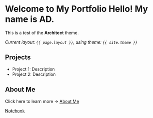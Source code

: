 # Welcome to My Portfolio Hello! My name is AD.

This is a test of the **Architect** theme.

_Current layout: `{{ page.layout }}`, using theme: `{{ site.theme }}`_

## Projects
- Project 1: Description
- Project 2: Description
## About Me
Click here to learn more → [About Me](about.md)

[Notebook](notebook.md)
